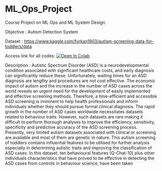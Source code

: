 # ML_Ops_Project
Course Project on ML Ops and ML System Design 

Objective : Autism Detection System 

Dataset : https://www.kaggle.com/furkan1903/autism-screening-data-for-toddlers/data

Access link for all codes: [![Open In Colab](https://colab.research.google.com/assets/colab-badge.svg)](https://colab.research.google.com/github/thisisSHAX/ML_Ops_Project-/)


Description : Autistic Spectrum Disorder (ASD) is a neurodevelopmental condition associated with significant healthcare costs, and early diagnosis can significantly reduce these. Unfortunately, waiting times for an ASD diagnosis are lengthy and procedures are not cost effective. The economic impact of autism and the increase in the number of ASD cases across the world reveals an urgent need for the development of easily implemented and effective screening methods. Therefore, a time-efficient and accessible ASD screening is imminent to help health professionals and inform individuals whether they should pursue formal clinical diagnosis. The rapid growth in the number of ASD cases worldwide necessitates datasets related to behaviour traits. However, such datasets are rare making it difficult to perform thorough analyses to improve the efficiency, sensitivity, specificity and predictive accuracy of the ASD screening process. Presently, very limited autism datasets associated with clinical or screening are available and most of them are genetic in nature. This autism screening of toddlers contains influential features to be utilised for further analysis especially in determining autistic traits and improving the classification of ASD cases. In this dataset, ten behavioural features (Q-Chat-10) plus other individuals characteristics that have proved to be effective in detecting the ASD cases from controls in behaviour science, have been taken
